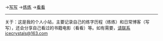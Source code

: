 →[写写](/posts/日常.md) →[练练](/posts/练字.md) →[看看](/posts/书影音.md)

---
关于：这是我的个人小站，主要记录自己的练字历程（练练）和日常博客（写写），还会分享自己看过的书籍电影（看看）等。如有需要，请联系icecrystals@163.com

